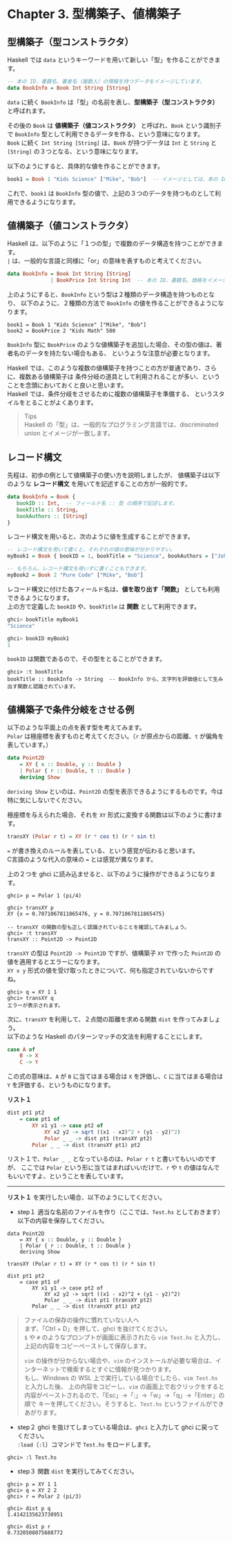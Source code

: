 # Chapter 3. 型構築子、値構築子

## 型構築子（型コンストラクタ）
Haskell では `data` というキーワードを用いて新しい「型」を作ることができます。<br>
```Haskell
-- 本の ID、書籍名、著者名（複数人）の情報を持つデータをイメージしています。
data BookInfo = Book Int String [String]
```

`data` に続く `BookInfo` は「型」の名前を表し、**型構築子（型コンストラクタ）** と呼ばれます。<br>

その後の `Book` は **値構築子（値コンストラクタ）** と呼ばれ、`Book` という識別子で `BookInfo` 型として利用できるデータを作る、という意味になります。<br>
`Book` に続く `Int String [String]` は、`Book` が持つデータは `Int` と `String` と `[String]` の３つとなる、という意味になります。<br>

以下のようにすると、具体的な値を作ることができます。
```Haskell
book1 = Book 1 "Kids Science" ["Mike", "Bob"]  -- イメージとしては、本の ID、書籍名、複数の著者名
```
これで、`book1` は `BookInfo` 型の値で、上記の３つのデータを持つものとして利用できるようになります。

## 値構築子（値コンストラクタ）
Haskell は、以下のように「１つの型」で複数のデータ構造を持つことができます。<br>
`|` は、一般的な言語と同様に「or」の意味を表すものと考えてください。

```Haskell
data BookInfo = Book Int String [String]
              | BookPrice Int String Int  -- 本の ID、書籍名、価格をイメージしています。
```

上のようにすると、`BookInfo` という型は２種類のデータ構造を持つものとなり、
以下のように、２種類の方法で `BookInfo` の値を作ることができるようになります。
```
book1 = Book 1 "Kids Science" ["Mike", "Bob"]
book2 = BookPrice 2 "Kids Math" 500
```

`BookInfo` 型に `BookPrice` のような値構築子を追加した場合、その型の値は、著者名のデータを持たない場合もある、
というような注意が必要となります。<br>

Haskell では、このような複数の値構築子を持つことの方が普通であり、さらに、複数ある値構築子は
条件分岐の道具として利用されることが多い、ということを念頭においておくと良いと思います。<br>
Haskell では、条件分岐をさせるために複数の値構築子を準備する、
というスタイルをとることがよくあります。

> Tips<br>
> Haskell の「型」は、一般的なプログラミング言語では、discriminated union とイメージが一致します。

## レコード構文
先程は、初歩の例として値構築子の使い方を説明しましたが、
値構築子は以下のような **レコード構文** を用いてを記述することの方が一般的です。

```Haskell
data BookInfo = Book {
   bookID :: Int,  -- フィールド名 :: 型 の順序で記述します。
   bookTitle :: String,
   bookAuthors :: [String]
}
```

レコード構文を用いると、次のように値を生成することができます。
```Haskell
-- レコード構文を用いて書くと、それぞれの値の意味が分かりやすい。
myBook1 = Book { bookID = 1, bookTitle = "Science", bookAuthors = ["John"] }

-- もちろん、レコード構文を用いずに書くこともできます。
myBook2 = Book 2 "Pure Code" ["Mike", "Bob"]
```

レコード構文に付けた各フィールド名は、**値を取り出す「関数」** としても利用できるようになります。<br>
上の方で定義した `bookID` や、`bookTitle` は **関数** として利用できます。

```Haskell
ghci> bookTitle myBook1
"Science"

ghci> bookID myBook1
1
```

`bookID` は関数であるので、その型をとることができます。
```
ghci> :t bookTitle
bookTitle :: BookInfo -> String  -- BookInfo から、文字列を評価値として生み出す関数と認識されています。
```

## 値構築子で条件分岐をさせる例
以下のような平面上の点を表す型を考えてみます。<br>
`Polar` は極座標を表すものと考えてください。（`r` が原点からの距離、`t` が偏角を表しています。）

```Haskell
data Point2D
    = XY { x :: Double, y :: Double }
    | Polar { r :: Double, t :: Double }
    deriving Show
```
`deriving Show` といのは、`Point2D` の型を表示できるようにするものです。今は特に気にしないでください。

極座標を与えられた場合、それを `XY` 形式に変換する関数は以下のように書けます。
```Haskell
transXY (Polar r t) = XY (r * cos t) (r * sin t)
```

`=` が書き換えのルールを表している、という感覚が伝わると思います。<br>
C言語のような代入の意味の `=` とは感覚が異なります。

上の２つを ghci に読み込ませると、以下のように操作ができるようになります。
```
ghci> p = Polar 1 (pi/4)

ghci> transXY p
XY {x = 0.7071067811865476, y = 0.7071067811865475} 

-- transXY の関数の型も正しく認識されていることを確認してみましょう。
ghci> :t transXY
transXY :: Point2D -> Point2D
```

`transXY` の型は `Point2D -> Point2D` ですが、値構築子 `XY` で作った `Point2D` の値を適用するとエラーになります。<br>
`XY x y` 形式の値を受け取ったときについて、何も指定されていないからですね。
```
ghci> q = XY 1 1
ghci> transXY q
エラーが表示されます。
```

次に、`transXY` を利用して、２点間の距離を求める関数 `dist` を作ってみましょう。<br>
以下のような Haskell のパターンマッチの文法を利用することにします。
```Haskell
case A of
    B -> X
    C -> Y
```
この式の意味は、`A` が  `B` に当てはまる場合は `X` を評価し、`C` に当てはまる場合は `Y` を評価する、というものになります。

**リスト１**
```Haskell
dist pt1 pt2
    = case pt1 of
        XY x1 y1 -> case pt2 of
            XY x2 y2 -> sqrt ((x1 - x2)^2 + (y1 - y2)^2)
            Polar _ _ -> dist pt1 (transXY pt2)
        Polar _ _ -> dist (transXY pt1) pt2
```
リスト１で、`Polar _ _` となっているのは、`Polar r t` と書いてもいいのですが、
ここでは `Polar` という形に当てはまればいいだけで、`r` や `t` の値はなんでもいいですよ、ということを表しています。

---
**リスト１** を実行したい場合、以下のようにしてください。<br>

* step１
適当な名前のファイルを作り（ここでは、`Test.hs` としておきます）以下の内容を保存してください。<br>
```
data Point2D
    = XY { x :: Double, y :: Double }
    | Polar { r :: Double, t :: Double }
    deriving Show

transXY (Polar r t) = XY (r * cos t) (r * sin t)

dist pt1 pt2
    = case pt1 of
        XY x1 y1 -> case pt2 of
            XY x2 y2 -> sqrt ((x1 - x2)^2 + (y1 - y2)^2)
            Polar _ _ -> dist pt1 (transXY pt2)
        Polar _ _ -> dist (transXY pt1) pt2
```

> ファイルの保存の操作に慣れていない人へ<br>
> まず、「Ctrl + D」を押して、ghci を抜けてください。<br>
> `$` や `#` のようなプロンプトが画面に表示されたら `vim Test.hs` と入力し、
> 上記の内容をコピーペーストして保存します。<br>
>
> `vim` の操作が分からない場合や、`vim` のインストールが必要な場合は、インターネットで検索するとすぐに情報が見つかります。<br>
> もし、Windows の WSL 上で実行している場合でしたら、`vim Test.hs` と入力した後、
> 上の内容をコピーし、`vim` の画面上で右クリックをすると内容がペーストされるので、「Esc」→「:」→「w」→「q」→「Enter」の順で
> キーを押してください。そうすると、`Test.hs` というファイルができあがります。

* step２
ghci を抜けてしまっている場合は、`ghci` と入力して ghci に戻ってください。<br>
`:load`（`:l`）コマンドで `Test.hs` をロードします。
```
ghci> :l Test.hs
```

* step３
関数 `dist` を実行してみてください。
```
ghci> p = XY 1 1
ghci> q = XY 2 2
ghci> r = Polar 2 (pi/3)

ghci> dist p q
1.4142135623730951

ghci> dist p r
0.7320508075688772
```

